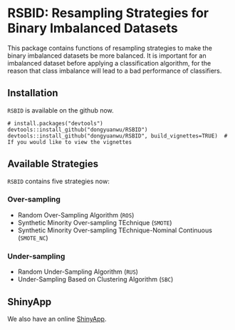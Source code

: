 # RSBID: Resampling Strategies for Binary Imbalanced Datasets

This package contains functions of resampling strategies to make the binary imbalanced datasets be more balanced. It is important for an imbalanced dataset before applying a classification algorithm, for the reason that class imbalance will lead to a bad performance of classifiers. 

## Installation

`RSBID` is available on the github now.

```{r}
# install.packages("devtools")
devtools::install_github("dongyuanwu/RSBID")
devtools::install_github("dongyuanwu/RSBID", build_vignettes=TRUE)  # If you would like to view the vignettes
```

## Available Strategies

`RSBID` contains five strategies now:

### Over-sampling

- Random Over-Sampling Algorithm (`ROS`)
- Synthetic Minority Over-sampling TEchnique (`SMOTE`)
- Synthetic Minority Over-sampling TEchnique-Nominal Continuous (`SMOTE_NC`)

### Under-sampling

- Random Under-Sampling Algorithm (`RUS`)
- Under-Sampling Based on Clustering Algorithm (`SBC`)

## ShinyApp

We also have an online <a href="https://dongyuanwu.shinyapps.io/RSBID" target="_blank">ShinyApp</a>.
